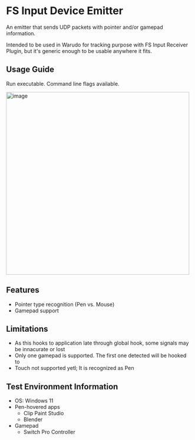 # FS Input Device Emitter
An emitter that sends UDP packets with pointer and/or gamepad information.

Intended to be used in Warudo for tracking purpose with FS Input Receiver Plugin, but it's generic enough to be usable anywhere it fits.

## Usage Guide
Run executable. Command line flags available.

<img width="497" alt="image" src="https://github.com/flamestream/input-device-emitter/assets/1697502/ba135670-e9c6-4321-a49f-cd1db9aec3c5">

## Features
* Pointer type recognition (Pen vs. Mouse)
* Gamepad support

## Limitations
* As this hooks to application late through global hook, some signals may be innacurate or lost 
* Only one gamepad is supported. The first one detected will be hooked to
* Touch not supported yetl; It is recognized as Pen

## Test Environment Information
* OS: Windows 11
* Pen-hovered apps
  * Clip Paint Studio
  * Blender
* Gamepad
  * Switch Pro Controller
